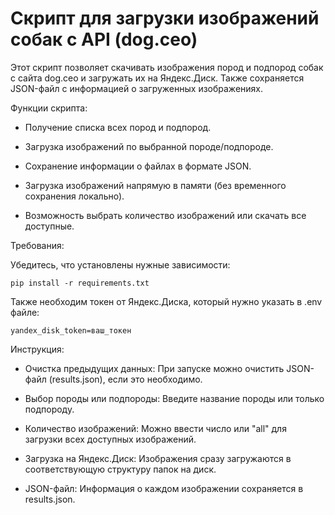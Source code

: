 # Скрипт для загрузки изображений собак с API (dog.ceo)

Этот скрипт позволяет скачивать изображения пород и подпород собак с сайта dog.ceo и загружать их на Яндекс.Диск. Также сохраняется JSON-файл с информацией о загруженных изображениях.

Функции скрипта:

- Получение списка всех пород и подпород.

- Загрузка изображений по выбранной породе/подпороде.

- Сохранение информации о файлах в формате JSON.

- Загрузка изображений напрямую в памяти (без временного сохранения локально).

- Возможность выбрать количество изображений или скачать все доступные.

Требования:

Убедитесь, что установлены нужные зависимости:

    pip install -r requirements.txt  

Также необходим токен от Яндекс.Диска, который нужно указать в .env файле:

    yandex_disk_token=ваш_токен

Инструкция:

- Очистка предыдущих данных:
При запуске можно очистить JSON-файл (results.json), если это необходимо.

- Выбор породы или подпороды:
Введите название породы или только подпороду.

- Количество изображений:
Можно ввести число или "all" для загрузки всех доступных изображений.

- Загрузка на Яндекс.Диск:
Изображения сразу загружаются в соответствующую структуру папок на диск.

- JSON-файл:
Информация о каждом изображении сохраняется в results.json.
